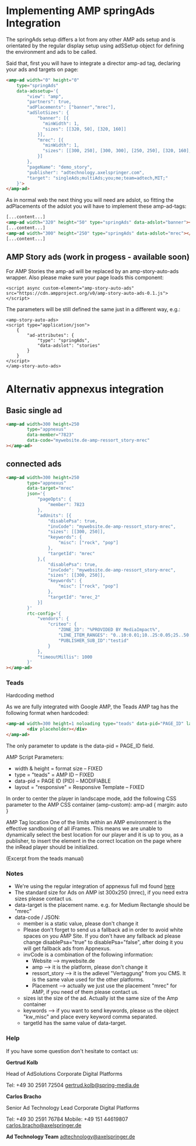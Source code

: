 # Implementing AMP springAds Integration

The springAds setup differs a lot from any other AMP ads setup and is orientated by the regular display setup using adSSetup object for defining the environment and ads to be called.

Said that, first you will have to integrate a director amp-ad tag, declaring your ads and targets on page:

```html
<amp-ad width="0" height="0"
    type="springAds"
    data-adssetup='{
        "view": "amp",
        "partners": true,
        "adPlacements": ["banner","mrec"],
        "adSlotSizes": {
            "banner": [{
              "minWidth": 1,
              "sizes": [[320, 50], [320, 160]]
            }],
            "mrec": [{
              "minWidth": 1,
              "sizes": [[300, 250], [300, 300], [250, 250], [320, 160], [300, 150], [320, 50], [320, 75], [320, 80], [320, 100], [300, 100], [300, 50], [300, 75]]
            }]
        },
        "pageName": "demo_story",
        "publisher": "adtechnology.axelspringer.com",
        "target": "singleAds;multiAds;you;me;team=adtech,MIT;"
    }'>
</amp-ad>
```
As in normal web the next thing you will need are adslot, so fitting the adPlacements of the adslot you will have to implement these amp-ad-tags:

```html
[...content...]
<amp-ad width="320" height="50" type="springAds" data-adslot="banner"></amp-ad>
[...content...]
<amp-ad width="300" height="250" type="springAds" data-adslot="mrec"></amp-ad>
[...content...]
```

## AMP Story ads (work in progess - available soon)
For AMP Stories the amp-ad will be replaced by an amp-story-auto-ads wrapper.
Also please make sure your page loads this component:
```
<script async custom-element="amp-story-auto-ads" src="https://cdn.ampproject.org/v0/amp-story-auto-ads-0.1.js"></script>
```
The parameters will be still defined the same just in a different way, e.g.:
```
<amp-story-auto-ads>
<script type="application/json">
    {
        "ad-attributes": {
            "type": "springAds",
            "data-adslot": "stories"
        }
    }
</script>
</amp-story-auto-ads>
```

# Alternativ appnexus integration

## Basic single ad
```html
<amp-ad width=300 height=250
        type="appnexus"
        data-member="7823"
        data-code="mywebsite.de-amp-ressort_story-mrec"
></amp-ad>
```

## connected ads
```html
<amp-ad width=300 height=250
        type="appnexus"
        data-target="mrec"
        json='{
            "pageOpts": {
                "member": 7823
            },
            "adUnits": [{
                "disablePsa": true,
                "invCode": "mywebsite.de-amp-ressort_story-mrec",
                "sizes": [[300, 250]],
                "keywords": {
                    "misc": ["rock", "pop"]
                },
                "targetId": "mrec"
            },{
                "disablePsa": true,
                "invCode": "mywebsite.de-amp-ressort_story-mrec",
                "sizes": [[300, 250]],
                "keywords": {
                    "misc": ["rock", "pop"]
                },
                "targetId": "mrec_2"
            }]
        }'
        rtc-config='{
            "vendors": {
                "criteo": {
                    "ZONE_ID": "%PROVIDED BY MediaImpact%", 
                    "LINE_ITEM_RANGES": "0..10:0.01;10..25:0.05;25..50:0.10;50..100:0.25",
                    "PUBLISHER_SUB_ID":"testid"
                }
            },
            "timeoutMillis": 1000
        }'
></amp-ad>
```
### Teads

Hardcoding method

As we are fully integrated with Google AMP, the Teads AMP tag has the following format when hardcoded:

```html
<amp-ad width=300 height=1 noloading type="teads" data-pid="PAGE_ID" layout="responsive"> 
        <div placeholder></div> 
</amp-ad>
```

The only parameter to update is the data-pid = PAGE_ID field.

AMP Script Parameters:

- width & height = format size – FIXED
- type = "teads" = AMP ID – FIXED
- data-pid = PAGE ID (PID) – MODIFIABLE
- layout = "responsive" = Responsive Template – FIXED

In order to center the player in landscape mode, add the following CSS parameter to the AMP CSS
container (amp-custom):
amp-ad { margin: auto }

AMP Tag location
One of the limits within an AMP environment is the effective sandboxing of all iFrames. This means we are
unable to dynamically select the best location for our player and it is up to you, as a publisher, to insert the
<amp-ad> element in the correct location on the page where the inRead player should be initialized.

(Excerpt from the teads manual)


### Notes
- We're using the regular integration of appnexus full md found [here](https://github.com/ampproject/amphtml/blob/master/ads/appnexus.md)
- The standard size for Ads on AMP ist 300x250 (mrec), if you need extra sizes please contact us.
- data-target is the placement name. e.g. for Medium Rectangle should be "mrec" 
- data-code / JSON:
    - member is a static value, please don't change it 
    - Please don't forget to send us a fallback ad in order to avoid white spaces on you AMP Site. If you don't have any fallback ad please change disablePsa="true" to disablePsa="false", after doing it you will get fallback ads from Appnexus.
    - invCode is a combination of the following information:
        - Website --> mywebsite.de
        - amp --> it is the platform, please don't change it
        - ressort_story --> it is the adlevel "Vertaggung" from you CMS. It is the same value used for the other platforms. 
        - Placement --> actually we just use the placement "mrec" for AMP, if you need of them please contact us.
    - sizes ist the size of the ad. Actually ist the same size of the Amp container
    - keywords --> if you want to send keywords, please us the object "kw_misc" and place every keyword comma separated. 
    - targetId has the same value of data-target.


### Help

If you have some question don't hesitate to contact us:


__Gertrud Kolb__
 
  Head of AdSolutions
  Corporate Digital Platforms

  Tel: +49 30 2591 72504
  gertrud.kolb@spring-media.de


__Carlos Bracho__
 
  Senior Ad Technology Lead 
  Corporate Digital Platforms
  
  Tel: +49 30 2591 76784
  Mobile: +49 151 44619807 
  carlos.bracho@axelspringer.de

__Ad Technology Team__
  adtechnology@axelspringer.de
  
